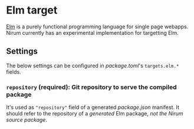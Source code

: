 Elm target
==========

[Elm] is a purely functional programming language for single page webapps.
Nirum currently has an experimental implementation for targetting Elm.

[Elm]: http://elm-lang.org/


Settings
--------

The below settings can be configured in *package.toml*'s `targets.elm.*` fields.


### `repository` (required): Git repository to serve the compiled package

It's used as `"repository"` field of a generated *package.json* manifest.
It should refer to the repository of a *generated* Elm package,
*not the Nirum source package*.
